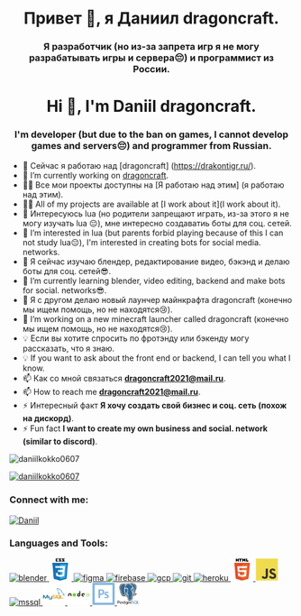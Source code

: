<h1 align = "center"> Привет 👋, я Даниил dragoncraft. </h1>
<h3 align = "center"> Я разработчик (но из-за запрета игр я не могу разрабатывать игры и сервера😔) и программист из России. </h3>
<h1 align="center">Hi 👋, I'm Daniil dragoncraft.</h1>
<h3 align="center">I'm developer (but due to the ban on games, I cannot develop games and servers😔) and programmer from Russian.</h3>

- 🔭 Сейчас я работаю над [dragoncraft] (https://drakontigr.ru/).
- 🔭 I’m currently working on [dragoncraft](https://drakontigr.ru/).
- 👨‍💻 Все мои проекты доступны на [Я работаю над этим] (я работаю над этим).
- 👨‍💻 All of my projects are available at [I work about it](I work about it).
- 👀 Интересуюсь lua (но родители запрещают играть, из-за этого я не могу изучать lua 😔), мне интересно создаватиь боты для соц. сетей.
- 👀 I’m interested in lua (but parents forbid playing because of this I can not study lua😔), I'm interested in creating bots for social media. networks.
- 🌱 Я сейчас изучаю блендер, редактирование видео, бэкэнд и делаю боты для соц. сетей😎.
- 🌱 I’m currently learning blender, video editing, backend and make bots for social. networks😎.
- 💞️ Я с другом делаю новый лаунчер майнкрафта dragoncraft (конечно мы ищем помощь, но не находятся😢).
- 💞️ I’m working on a new minecraft launcher called dragoncraft (конечно мы ищем помощь, но не находятся😢).
- 💡 Если вы хотите спросить по фротэнду или бэкенду могу рассказать, что я знаю.
- 💡 If you want to ask about the front end or backend, I can tell you what I know.
-  📫 Как со мной связаться **dragoncraft2021@mail.ru**.
- 📫 How to reach me **dragoncraft2021@mail.ru**.
- ⚡ Интересный факт **Я хочу создать свой бизнес и соц. сеть (похож на дискорд)**.
- ⚡ Fun fact **I want to create my own business and social. network (similar to discord)**.

<p align="left"> <img src="https://komarev.com/ghpvc/?username=daniilkokko0607&label=Profile%20views&color=0e75b6&style=flat" alt="daniilkokko0607" /> </p>
<p align="left"> <a href="https://github.com/ryo-ma/github-profile-trophy"><img src="https://github-profile-trophy.vercel.app/?username=daniilkokko0607" alt="daniilkokko0607" /></a> </p>

<h3 align="left">Connect with me:</h3>
<p align="left">
<a href="https://dev.to/Daniil" target="blank"><img align="center" src="https://cdn.jsdelivr.net/npm/simple-icons@3.0.1/icons/dev-dot-to.svg" alt="Daniil" height="30" width="40" /></a> </p>

<h3 align="left">Languages and Tools:</h3>
<p align="left">  <a href="https://www.blender.org/" target="_blank"> <img src="https://download.blender.org/branding/community/blender_community_badge_white.svg" alt="blender" width="40" height="40"/> </a> <a href="https://www.w3schools.com/css/" target="_blank"> <img src="https://raw.githubusercontent.com/devicons/devicon/master/icons/css3/css3-original-wordmark.svg" alt="css3" width="40" height="40"/> </a> <a href="https://www.figma.com/" target="_blank"> <img src="https://www.vectorlogo.zone/logos/figma/figma-icon.svg" alt="figma" width="40" height="40"/> </a> <a href="https://firebase.google.com/" target="_blank"> <img src="https://www.vectorlogo.zone/logos/firebase/firebase-icon.svg" alt="firebase" width="40" height="40"/> </a> <a href="https://cloud.google.com" target="_blank"> <img src="https://www.vectorlogo.zone/logos/google_cloud/google_cloud-icon.svg" alt="gcp" width="40" height="40"/> </a> <a href="https://git-scm.com/" target="_blank"> <img src="https://www.vectorlogo.zone/logos/git-scm/git-scm-icon.svg" alt="git" width="40" height="40"/> </a> <a href="https://heroku.com" target="_blank"> <img src="https://www.vectorlogo.zone/logos/heroku/heroku-icon.svg" alt="heroku" width="40" height="40"/> </a> <a href="https://www.w3.org/html/" target="_blank"> <img src="https://raw.githubusercontent.com/devicons/devicon/master/icons/html5/html5-original-wordmark.svg" alt="html5" width="40" height="40"/> </a> <a href="https://developer.mozilla.org/en-US/docs/Web/JavaScript" target="_blank"> <img src="https://raw.githubusercontent.com/devicons/devicon/master/icons/javascript/javascript-original.svg" alt="javascript" width="40" height="40"/> </a> <a href="https://www.microsoft.com/en-us/sql-server" target="_blank"> <img src="https://cdn.worldvectorlogo.com/logos/microsoft-sql-server.svg" alt="mssql" width="40" height="40"/> </a> <a href="https://www.mysql.com/" target="_blank"> <img src="https://raw.githubusercontent.com/devicons/devicon/master/icons/mysql/mysql-original-wordmark.svg" alt="mysql" width="40" height="40"/> </a> <a href="https://nodejs.org" target="_blank"> <img src="https://raw.githubusercontent.com/devicons/devicon/master/icons/nodejs/nodejs-original-wordmark.svg" alt="nodejs" width="40" height="40"/> </a> <a href="https://www.photoshop.com/en" target="_blank"> <img src="https://raw.githubusercontent.com/devicons/devicon/master/icons/photoshop/photoshop-line.svg" alt="photoshop" width="40" height="40"/> </a> <a href="https://www.php.net" target="_blank"> <img src="https://raw.githubusercontent.com/devicons/devicon/master/icons/postgresql/postgresql-original-wordmark.svg" alt="postgresql" width="40" height="40"/> </a> <a href="https://www.python.org" target="_blank">






<!---
dragoncraft2021/dragoncraft2021 is a ✨ special ✨ repository because its `README.md` (this file) appears on your GitHub profile.
You can click the Preview link to take a look at your changes.
--->
